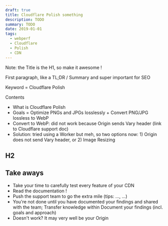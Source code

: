 ```yaml
---
draft: true
title: Cloudflare Polish something
description: TODO
summary: TODO
date: 2019-01-01
tags:
  - webperf
  - Cloudflare
  - Polish
  - CDN
---
```


Note: the Title is the H1, so make it awesome !

First paragraph, like a TL;DR / Summary and super important for SEO

Keyword = Cloudflare Polish


Contents
- What is Cloudflare Polish
- Goals = Optimize PNGs and JPGs losslessly + Convert PNG/JPG lossless to WebP
- Convert to WebP: did not work because Origin sends Vary header (link to Cloudflare support doc)
- Solution: tried using a Worker but meh, so two options now: 1) Origin does not send Vary header, or 2) Image Resizing

## H2


## Take aways

- Take your time to carefully test every feature of your CDN
- Read the documentation !
- Push the support team to go the extra mile (tips: ..., ...)
- You're not done until you have documented your findings and shared with the team; Transfer knowledge within Document your findings (incl. goals and approach) 
- Doesn't work? It may very well be your Origin

